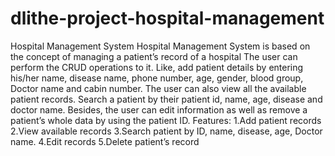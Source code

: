 # dlithe-project-hospital-management
Hospital Management System
Hospital Management System is based on the concept of managing a patient’s record of
a hospital
The user can perform the CRUD operations to it. Like, add patient details by entering
his/her name, disease name, phone number, age, gender, blood group, Doctor name
and cabin number. The user can also view all the available patient records. Search a
patient by their patient id, name, age, disease and doctor name. Besides, the user can
edit information as well as remove a patient’s whole data by using the patient ID.
Features:
1.Add patient records
2.View available records
3.Search patient by ID, name, disease, age, Doctor name.
4.Edit records
5.Delete patient’s record
